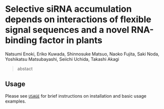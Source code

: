 # Selective siRNA accumulation depends on interactions of flexible signal sequences and a novel RNA-binding factor in plants
Natsumi Enoki, Eriko Kuwada, Shinnosuke Matsuo, Naoko Fujita, Saki Noda, Yoshikatsu Matsubayashi, Seiichi Uchida, Takashi Akagi

<!-- ![Illustration](./image/overview.png) -->
> abstact

## Usage
Please see [`USAGE`](USAGE.md) for brief instructions on installation and basic usage examples.

<!-- ## Citation
If you find this repository helpful, please consider citing:
```
@article{,
    author = {Natsumi Enoki and Eriko Kuwada and Shinnosuke Matsuo and Naoko Fujita and Saki Noda and Yoshikatsu Matsubayashi and Seiichi Uchida and Takashi Akagi},
    title = {Selective siRNA accumulation depends on interactions of flexible signal sequences and a novel RNA-binding factor in plants},
    journal = {},
    volume = {},
    number = {},
    pages = {},
    year = {2024},
    month = {},
} -->